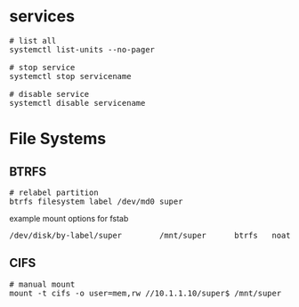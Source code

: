 # services

<pre>
# list all
systemctl list-units --no-pager

# stop service
systemctl stop servicename

# disable service
systemctl disable servicename
</pre>

# File Systems

## BTRFS

<pre>
# relabel partition
btrfs filesystem label /dev/md0 super
</pre>

example mount options for fstab
<pre>/dev/disk/by-label/super        /mnt/super      btrfs   noatime,compress-force=zstd:2   0 0</pre>

## CIFS

<pre>
# manual mount
mount -t cifs -o user=mem,rw //10.1.1.10/super$ /mnt/super
</pre>
